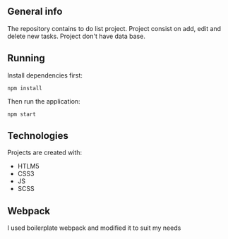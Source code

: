 ## General info
The repository contains to do list project.
Project consist on add, edit and delete new tasks.
Project don't have data base.

## Running

Install dependencies first:
```shell script
npm install
```

Then run the application:
```shell script
npm start
```

## Technologies
Projects are created with:
* HTLM5
* CSS3
* JS
* SCSS


## Webpack

I used boilerplate webpack and modified it to suit my needs